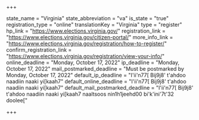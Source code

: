 +++

state_name = "Virginia"
state_abbreviation = "va"
is_state = "true"
registration_type = "online"
translationKey = "Virginia"
type = "register"
hp_link = "https://www.elections.virginia.gov/"
registration_link = "https://www.elections.virginia.gov/citizen-portal/"
more_info_link = "https://www.elections.virginia.gov/registration/how-to-register/"
confirm_registration_link = "https://www.elections.virginia.gov/registration/view-your-info/"
online_deadline = "Monday, October 17, 2022"
ip_deadline = "Monday, October 17, 2022"
mail_postmarked_deadline = "Must be postmarked by Monday, October 17, 2022"
default_ip_deadline = "I'ii'n77[ Bij9j8' t'ahdoo naadiin naaki yi[kaah7"
default_online_deadline = "I'ii'n77[ Bij9j8' t'ahdoo naadiin naaki yi[kaah7"
default_mail_postmarked_deadline = "I'ii'n77[ Bij9j8' t'ahdoo naadiin naaki yi[kaah7 naaltsoos nin1h1jeehd00 bi'k'ini'7t'32 doolee["

+++